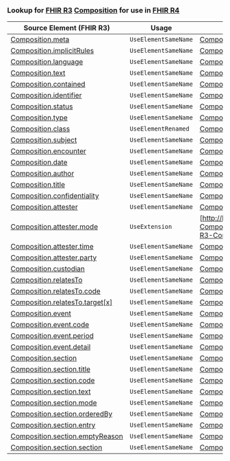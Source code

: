 ### Lookup for [FHIR R3](https://hl7.org/fhir/STU3/) [Composition](https://hl7.org/fhir/STU3/Composition.html) for use in [FHIR R4](https://hl7.org/fhir/R4/)

| Source Element (FHIR R3) | Usage | Target |
| -------------- | ----- | ------ |
| [Composition.meta](https://hl7.org/fhir/STU3/Composition.html#resource) | `UseElementSameName` | [Composition.meta](https://hl7.org/fhir/R4/Composition.html#resource) |
| [Composition.implicitRules](https://hl7.org/fhir/STU3/Composition.html#resource) | `UseElementSameName` | [Composition.implicitRules](https://hl7.org/fhir/R4/Composition.html#resource) |
| [Composition.language](https://hl7.org/fhir/STU3/Composition.html#resource) | `UseElementSameName` | [Composition.language](https://hl7.org/fhir/R4/Composition.html#resource) |
| [Composition.text](https://hl7.org/fhir/STU3/Composition.html#resource) | `UseElementSameName` | [Composition.text](https://hl7.org/fhir/R4/Composition.html#resource) |
| [Composition.contained](https://hl7.org/fhir/STU3/Composition.html#resource) | `UseElementSameName` | [Composition.contained](https://hl7.org/fhir/R4/Composition.html#resource) |
| [Composition.identifier](https://hl7.org/fhir/STU3/Composition.html#resource) | `UseElementSameName` | [Composition.identifier](https://hl7.org/fhir/R4/Composition.html#resource) |
| [Composition.status](https://hl7.org/fhir/STU3/Composition.html#resource) | `UseElementSameName` | [Composition.status](https://hl7.org/fhir/R4/Composition.html#resource) |
| [Composition.type](https://hl7.org/fhir/STU3/Composition.html#resource) | `UseElementSameName` | [Composition.type](https://hl7.org/fhir/R4/Composition.html#resource) |
| [Composition.class](https://hl7.org/fhir/STU3/Composition.html#resource) | `UseElementRenamed` | [Composition.category](https://hl7.org/fhir/R4/Composition.html#resource) |
| [Composition.subject](https://hl7.org/fhir/STU3/Composition.html#resource) | `UseElementSameName` | [Composition.subject](https://hl7.org/fhir/R4/Composition.html#resource) |
| [Composition.encounter](https://hl7.org/fhir/STU3/Composition.html#resource) | `UseElementSameName` | [Composition.encounter](https://hl7.org/fhir/R4/Composition.html#resource) |
| [Composition.date](https://hl7.org/fhir/STU3/Composition.html#resource) | `UseElementSameName` | [Composition.date](https://hl7.org/fhir/R4/Composition.html#resource) |
| [Composition.author](https://hl7.org/fhir/STU3/Composition.html#resource) | `UseElementSameName` | [Composition.author](https://hl7.org/fhir/R4/Composition.html#resource) |
| [Composition.title](https://hl7.org/fhir/STU3/Composition.html#resource) | `UseElementSameName` | [Composition.title](https://hl7.org/fhir/R4/Composition.html#resource) |
| [Composition.confidentiality](https://hl7.org/fhir/STU3/Composition.html#resource) | `UseElementSameName` | [Composition.confidentiality](https://hl7.org/fhir/R4/Composition.html#resource) |
| [Composition.attester](https://hl7.org/fhir/STU3/Composition.html#resource) | `UseElementSameName` | [Composition.attester](https://hl7.org/fhir/R4/Composition.html#resource) |
| [Composition.attester.mode](https://hl7.org/fhir/STU3/Composition.html#resource) | `UseExtension` | [http://hl7.org/fhir/3.0/StructureDefinition/extension-Composition.attester.mode](StructureDefinition-ext-R3-Composition.at.mode.html) |
| [Composition.attester.time](https://hl7.org/fhir/STU3/Composition.html#resource) | `UseElementSameName` | [Composition.attester.time](https://hl7.org/fhir/R4/Composition.html#resource) |
| [Composition.attester.party](https://hl7.org/fhir/STU3/Composition.html#resource) | `UseElementSameName` | [Composition.attester.party](https://hl7.org/fhir/R4/Composition.html#resource) |
| [Composition.custodian](https://hl7.org/fhir/STU3/Composition.html#resource) | `UseElementSameName` | [Composition.custodian](https://hl7.org/fhir/R4/Composition.html#resource) |
| [Composition.relatesTo](https://hl7.org/fhir/STU3/Composition.html#resource) | `UseElementSameName` | [Composition.relatesTo](https://hl7.org/fhir/R4/Composition.html#resource) |
| [Composition.relatesTo.code](https://hl7.org/fhir/STU3/Composition.html#resource) | `UseElementSameName` | [Composition.relatesTo.code](https://hl7.org/fhir/R4/Composition.html#resource) |
| [Composition.relatesTo.target[x]](https://hl7.org/fhir/STU3/Composition.html#resource) | `UseElementSameName` | [Composition.relatesTo.target[x]](https://hl7.org/fhir/R4/Composition.html#resource) |
| [Composition.event](https://hl7.org/fhir/STU3/Composition.html#resource) | `UseElementSameName` | [Composition.event](https://hl7.org/fhir/R4/Composition.html#resource) |
| [Composition.event.code](https://hl7.org/fhir/STU3/Composition.html#resource) | `UseElementSameName` | [Composition.event.code](https://hl7.org/fhir/R4/Composition.html#resource) |
| [Composition.event.period](https://hl7.org/fhir/STU3/Composition.html#resource) | `UseElementSameName` | [Composition.event.period](https://hl7.org/fhir/R4/Composition.html#resource) |
| [Composition.event.detail](https://hl7.org/fhir/STU3/Composition.html#resource) | `UseElementSameName` | [Composition.event.detail](https://hl7.org/fhir/R4/Composition.html#resource) |
| [Composition.section](https://hl7.org/fhir/STU3/Composition.html#resource) | `UseElementSameName` | [Composition.section](https://hl7.org/fhir/R4/Composition.html#resource) |
| [Composition.section.title](https://hl7.org/fhir/STU3/Composition.html#resource) | `UseElementSameName` | [Composition.section.title](https://hl7.org/fhir/R4/Composition.html#resource) |
| [Composition.section.code](https://hl7.org/fhir/STU3/Composition.html#resource) | `UseElementSameName` | [Composition.section.code](https://hl7.org/fhir/R4/Composition.html#resource) |
| [Composition.section.text](https://hl7.org/fhir/STU3/Composition.html#resource) | `UseElementSameName` | [Composition.section.text](https://hl7.org/fhir/R4/Composition.html#resource) |
| [Composition.section.mode](https://hl7.org/fhir/STU3/Composition.html#resource) | `UseElementSameName` | [Composition.section.mode](https://hl7.org/fhir/R4/Composition.html#resource) |
| [Composition.section.orderedBy](https://hl7.org/fhir/STU3/Composition.html#resource) | `UseElementSameName` | [Composition.section.orderedBy](https://hl7.org/fhir/R4/Composition.html#resource) |
| [Composition.section.entry](https://hl7.org/fhir/STU3/Composition.html#resource) | `UseElementSameName` | [Composition.section.entry](https://hl7.org/fhir/R4/Composition.html#resource) |
| [Composition.section.emptyReason](https://hl7.org/fhir/STU3/Composition.html#resource) | `UseElementSameName` | [Composition.section.emptyReason](https://hl7.org/fhir/R4/Composition.html#resource) |
| [Composition.section.section](https://hl7.org/fhir/STU3/Composition.html#resource) | `UseElementSameName` | [Composition.section.section](https://hl7.org/fhir/R4/Composition.html#resource) |
